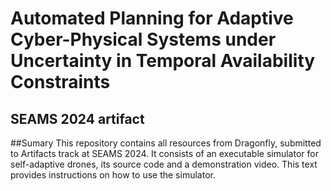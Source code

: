 # Automated Planning for Adaptive Cyber-Physical Systems under Uncertainty in Temporal Availability Constraints
## SEAMS 2024 artifact


##Sumary 
This repository contains all resources from Dragonfly, submitted to Artifacts track at SEAMS 2024. It consists of an executable simulator for self-adaptive drones, its source code and a demonstration video. This text provides instructions on how to use the simulator.

